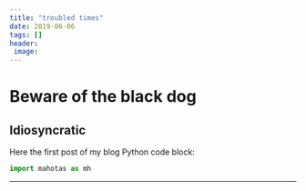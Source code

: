 ```yaml
---
title: "troubled times"
date: 2019-06-06
tags: []
header:
 image:
---
```

 # Beware of the black dog

 ## Idiosyncratic
Here the first post of my blog
 Python code block:
 ``` python
 import mahotas as mh
 ```
 ---
